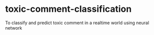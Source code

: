 # toxic-comment-classification
To classify and predict toxic comment in a realtime world  using neural network
